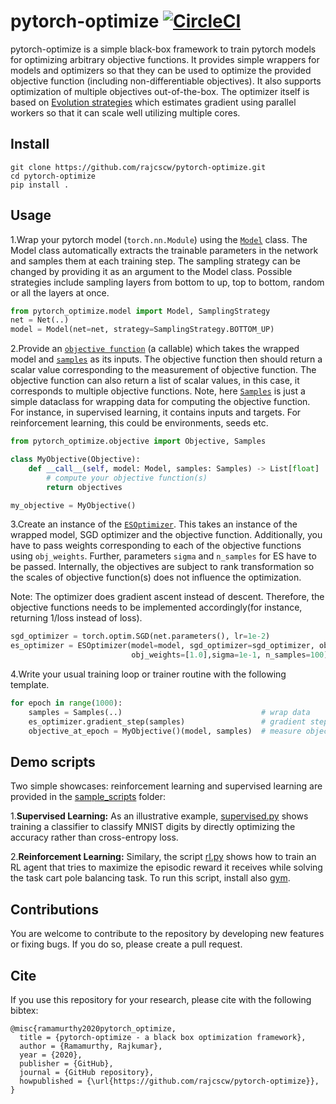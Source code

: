 # pytorch-optimize [![CircleCI](https://circleci.com/gh/rajcscw/pytorch-optimize/tree/master.svg?style=svg)](https://circleci.com/gh/rajcscw/pytorch-optimize/tree/master)

pytorch-optimize is a simple black-box framework to train pytorch models for optimizing arbitrary objective functions. It provides simple wrappers for models and optimizers so that they can be used to optimize the provided objective function (including non-differentiable objectives). It also supports optimization of multiple objectives out-of-the-box. The optimizer itself is based on
[Evolution strategies](https://arxiv.org/pdf/1703.03864.pdf) which estimates gradient using parallel workers so that it can scale well utilizing multiple cores.

## Install
```
git clone https://github.com/rajcscw/pytorch-optimize.git
cd pytorch-optimize
pip install .
```

## Usage

 1.Wrap your pytorch model (`torch.nn.Module`) using the [`Model`](https://github.com/rajcscw/pytorch-optimize/blob/master/pytorch_optimize/model.py)  class. The Model class automatically extracts the trainable parameters in the network and samples them at each training step. The sampling strategy can be changed by providing it as an argument to the Model class. Possible strategies include sampling layers from bottom to up, top to bottom, random or all the layers at once.

```python
from pytorch_optimize.model import Model, SamplingStrategy
net = Net(..)
model = Model(net=net, strategy=SamplingStrategy.BOTTOM_UP)
```

2.Provide an [`objective function`](https://github.com/rajcscw/pytorch-optimize/blob/master/pytorch_optimize/objective.py) (a callable) which takes the wrapped model and [`samples`](https://github.com/rajcscw/pytorch-optimize/blob/master/pytorch_optimize/objective.py) as its inputs. The objective function then should return a scalar value corresponding to the measurement of objective function. The objective function can also return a list of scalar values, in this case, it corresponds to multiple objective functions.
Note, here [`Samples`](https://github.com/rajcscw/pytorch-optimize/blob/master/pytorch_optimize/objective.py) is just a simple dataclass for wrapping data for computing the objective function. For instance, in supervised learning, it contains inputs and targets. For reinforcement learning, this could be environments, seeds etc. 


```python
from pytorch_optimize.objective import Objective, Samples

class MyObjective(Objective):
    def __call__(self, model: Model, samples: Samples) -> List[float]
        # compute your objective function(s)
        return objectives

my_objective = MyObjective() 
```

3.Create an instance of the [`ESOptimizer`](https://github.com/rajcscw/pytorch-optimize/blob/master/pytorch_optimize/optimizer.py). This takes an instance of the wrapped model, SGD optimizer and the objective function. Additionally, you have to pass weights corresponding to each of the objective functions using `obj_weights`. Further, parameters `sigma` and `n_samples` for ES have to be passed. Internally, the objectives are subject to rank transformation so the scales of objective function(s) does not influence the optimization.

Note: The optimizer does gradient ascent instead of descent. Therefore, the objective functions needs to be implemented accordingly(for instance, returning 1/loss instead of loss).

```python
sgd_optimizer = torch.optim.SGD(net.parameters(), lr=1e-2)
es_optimizer = ESOptimizer(model=model, sgd_optimizer=sgd_optimizer, objective_fn=my_objective, 
                           obj_weights=[1.0],sigma=1e-1, n_samples=100)
```

4.Write your usual training loop or trainer routine with the following template. 

```python
for epoch in range(1000):
    samples = Samples(..)                               # wrap data
    es_optimizer.gradient_step(samples)                 # gradient step
    objective_at_epoch = MyObjective()(model, samples)  # measure objective after stepping
```

## Demo scripts

Two simple showcases: reinforcement learning and supervised learning are provided in the [sample_scripts](https://github.com/rajcscw/pytorch-optimize/tree/master/sample_scripts) folder:

1.**Supervised Learning:** As an illustrative example, [supervised.py](https://github.com/rajcscw/pytorch-optimize/blob/master/sample_scripts/supervised.py) shows training a classifier to classify MNIST digits by directly optimizing the accuracy rather than cross-entropy loss.


2.**Reinforcement Learning:** 
Similary, the script [rl.py](https://github.com/rajcscw/pytorch-optimize/blob/master/sample_scripts/rl.py) shows how to train an RL agent that tries to maximize the episodic reward it receives while solving the task cart pole balancing task. To run this script, install also [gym](https://github.com/openai/gym).

## Contributions
You are welcome to contribute to the repository by developing new features or fixing bugs. If you do so, please create a pull request.

## Cite

If you use this repository for your research, please cite with the following bibtex:

```
@misc{ramamurthy2020pytorch_optimize,
  title = {pytorch-optimize - a black box optimization framework},
  author = {Ramamurthy, Rajkumar},
  year = {2020},
  publisher = {GitHub},
  journal = {GitHub repository},
  howpublished = {\url{https://github.com/rajcscw/pytorch-optimize}},
}
```
